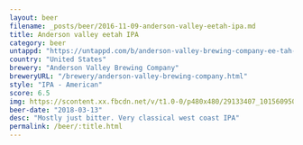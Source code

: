 ```yaml
---
layout: beer
filename: _posts/beer/2016-11-09-anderson-valley-eetah-ipa.md
title: Anderson valley eetah IPA
category: beer
untappd: "https://untappd.com/b/anderson-valley-brewing-company-ee-tah-ipa-/1677016"
country: "United States"
brewery: "Anderson Valley Brewing Company"
breweryURL: "/brewery/anderson-valley-brewing-company.html"
style: "IPA - American"
score: 6.5
img: https://scontent.xx.fbcdn.net/v/t1.0-0/p480x480/29133407_10156095060598745_575413914154565632_n.jpg?_nc_cat=0&oh=e5059541088a32d18e8b94ef6bf264a4&oe=5B7C16F4
beer-date: "2018-03-13"
desc: "Mostly just bitter. Very classical west coast IPA"
permalink: /beer/:title.html
---
```

